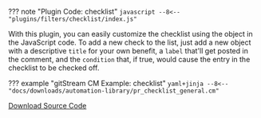 ??? note "Plugin Code: checklist"
    ```javascript
    --8<-- "plugins/filters/checklist/index.js"
    ```
    <div class="result" markdown>
    <span>
    </span>
    </div>

With this plugin, you can easily customize the checklist using the object in the JavaScript code. To add a new check to the list, just add a new object with a descriptive `title` for your own benefit, a `label` that'll get posted in the comment, and the `condition` that, if true, would cause the entry in the checklist to be checked off.

??? example "gitStream CM Example: checklist"
    ```yaml+jinja
    --8<-- "docs/downloads/automation-library/pr_checklist_general.cm"
    ```
    <div class="result" markdown>
    <span>
    </span>
    </div>

[Download Source Code](https://github.com/linear-b/gitstream/tree/main/plugins/filters/checklist)
